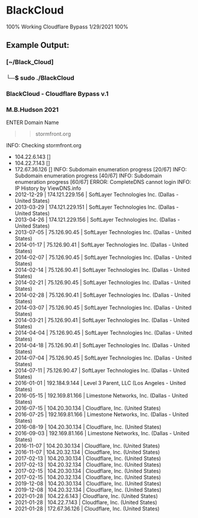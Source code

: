 # BlackCloud
100% Working Cloudflare Bypass 1/29/2021 100%

## Example Output:

### [~/Black_Cloud]
### └─$ sudo ./BlackCloud       
### BlackCloud - Cloudflare Bypass v.1
### M.B.Hudson 2021

ENTER Domain Name
 >> stormfront.org

 INFO: Checking stormfront.org
   + 104.22.6.143 []
   + 104.22.7.143 []
   + 172.67.36.126 []
 INFO: Subdomain enumeration progress [20/67]
 INFO: Subdomain enumeration progress [40/67]
 INFO: Subdomain enumeration progress [60/67]
 ERROR: CompleteDNS cannot login
 INFO: IP History by ViewDNS.info
   + 2012-12-29 | 174.121.229.156 | SoftLayer Technologies Inc. (Dallas - United States)
   + 2013-03-29 | 174.121.229.151 | SoftLayer Technologies Inc. (Dallas - United States)
   + 2013-04-26 | 174.121.229.156 | SoftLayer Technologies Inc. (Dallas - United States)
   + 2013-07-05 | 75.126.90.45 | SoftLayer Technologies Inc. (Dallas - United States)
   + 2014-01-17 | 75.126.90.41 | SoftLayer Technologies Inc. (Dallas - United States)
   + 2014-02-07 | 75.126.90.45 | SoftLayer Technologies Inc. (Dallas - United States)
   + 2014-02-14 | 75.126.90.41 | SoftLayer Technologies Inc. (Dallas - United States)
   + 2014-02-21 | 75.126.90.45 | SoftLayer Technologies Inc. (Dallas - United States)
   + 2014-02-28 | 75.126.90.41 | SoftLayer Technologies Inc. (Dallas - United States)
   + 2014-03-07 | 75.126.90.45 | SoftLayer Technologies Inc. (Dallas - United States)
   + 2014-03-21 | 75.126.90.41 | SoftLayer Technologies Inc. (Dallas - United States)
   + 2014-04-04 | 75.126.90.45 | SoftLayer Technologies Inc. (Dallas - United States)
   + 2014-04-18 | 75.126.90.41 | SoftLayer Technologies Inc. (Dallas - United States)
   + 2014-07-04 | 75.126.90.45 | SoftLayer Technologies Inc. (Dallas - United States)
   + 2014-07-11 | 75.126.90.47 | SoftLayer Technologies Inc. (Dallas - United States)
   + 2016-01-01 | 192.184.9.144 | Level 3 Parent&#44; LLC (Los Angeles - United States)
   + 2016-05-15 | 192.169.81.166 | Limestone Networks&#44; Inc. (Dallas - United States)
   + 2016-07-15 | 104.20.30.134 | Cloudflare&#44; Inc. (United States)
   + 2016-07-25 | 192.169.81.166 | Limestone Networks&#44; Inc. (Dallas - United States)
   + 2016-08-19 | 104.20.30.134 | Cloudflare&#44; Inc. (United States)
   + 2016-09-03 | 192.169.81.166 | Limestone Networks&#44; Inc. (Dallas - United States)
   + 2016-11-07 | 104.20.30.134 | Cloudflare&#44; Inc. (United States)
   + 2016-11-07 | 104.20.32.134 | Cloudflare&#44; Inc. (United States)
   + 2017-02-13 | 104.20.30.134 | Cloudflare&#44; Inc. (United States)
   + 2017-02-13 | 104.20.32.134 | Cloudflare&#44; Inc. (United States)
   + 2017-02-15 | 104.20.30.134 | Cloudflare&#44; Inc. (United States)
   + 2017-02-15 | 104.20.32.134 | Cloudflare&#44; Inc. (United States)
   + 2019-12-08 | 104.20.30.134 | Cloudflare&#44; Inc. (United States)
   + 2019-12-08 | 104.20.32.134 | Cloudflare&#44; Inc. (United States)
   + 2021-01-28 | 104.22.6.143 | Cloudflare&#44; Inc. (United States)
   + 2021-01-28 | 104.22.7.143 | Cloudflare&#44; Inc. (United States)
   + 2021-01-28 | 172.67.36.126 | Cloudflare&#44; Inc. (United States)
 
